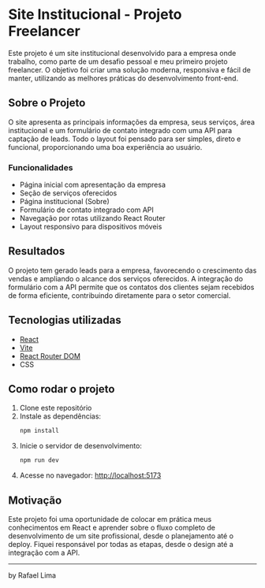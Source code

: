 # Site Institucional - Projeto Freelancer

Este projeto é um site institucional desenvolvido para a empresa onde trabalho, como parte de um desafio pessoal e meu primeiro projeto freelancer. O objetivo foi criar uma solução moderna, responsiva e fácil de manter, utilizando as melhores práticas do desenvolvimento front-end.

## Sobre o Projeto

O site apresenta as principais informações da empresa, seus serviços, área institucional e um formulário de contato integrado com uma API para captação de leads. Todo o layout foi pensado para ser simples, direto e funcional, proporcionando uma boa experiência ao usuário.

### Funcionalidades

- Página inicial com apresentação da empresa
- Seção de serviços oferecidos
- Página institucional (Sobre)
- Formulário de contato integrado com API
- Navegação por rotas utilizando React Router
- Layout responsivo para dispositivos móveis

## Resultados

O projeto tem gerado leads para a empresa, favorecendo o crescimento das vendas e ampliando o alcance dos serviços oferecidos. A integração do formulário com a API permite que os contatos dos clientes sejam recebidos de forma eficiente, contribuindo diretamente para o setor comercial.

## Tecnologias utilizadas

- [React](https://react.dev/)
- [Vite](https://vitejs.dev/)
- [React Router DOM](https://reactrouter.com/)
- CSS

## Como rodar o projeto

1. Clone este repositório
2. Instale as dependências:
   ```sh
   npm install
   ```
3. Inicie o servidor de desenvolvimento:
   ```sh
   npm run dev
   ```
4. Acesse no navegador: [http://localhost:5173](http://localhost:5173)

## Motivação

Este projeto foi uma oportunidade de colocar em prática meus conhecimentos em React e aprender sobre o fluxo completo de desenvolvimento de um site profissional, desde o planejamento até o deploy. Fiquei responsável por todas as etapas, desde o design até a integração com a API.

---

by Rafael Lima
